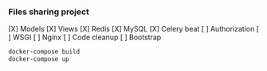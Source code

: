 ### Files sharing project

[X] Models
[X] Views
[X] Redis
[X] MySQL
[X] Celery beat
[ ] Authorization
[ ] WSGI
[ ] Nginx
[ ] Code cleanup
[ ] Bootstrap

```sh
docker-compose build
docker-compose up
```